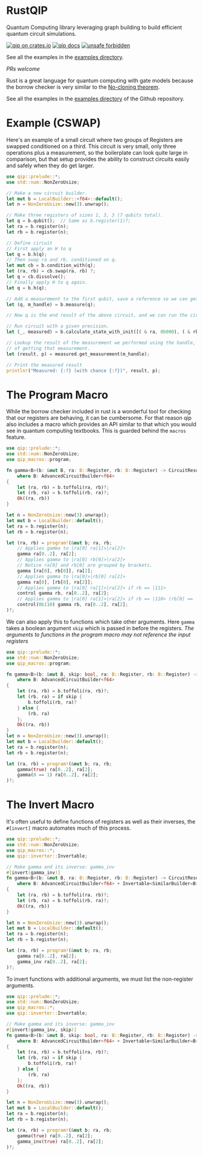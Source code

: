 # RustQIP

Quantum Computing library leveraging graph building to build efficient quantum circuit simulations.

[![qip on crates.io](https://img.shields.io/crates/v/qip.svg)](https://crates.io/crates/qip)
[![qip docs](https://img.shields.io/badge/docs-docs.rs-orange.svg)](https://docs.rs/qip)
[![unsafe forbidden](https://img.shields.io/badge/unsafe-forbidden-success.svg)](https://github.com/rust-secure-code/safety-dance/)

See all the examples in the [examples directory](https://github.com/Renmusxd/RustQIP/tree/master/qip/examples).

*PRs welcome*

Rust is a great language for quantum computing with gate models because the borrow checker
is very similar to the [No-cloning theorem](https://wikipedia.org/wiki/No-cloning_theorem).

See all the examples in the [examples directory](https://github.com/Renmusxd/RustQIP/tree/master/qip/examples) of the Github
repository.

# Example (CSWAP)

Here's an example of a small circuit where two groups of Registers are swapped conditioned on a
third. This circuit is very small, only three operations plus a measurement, so the boilerplate
can look quite large in comparison, but that setup provides the ability to construct circuits
easily and safely when they do get larger.

```rust
use qip::prelude::*;
use std::num::NonZeroUsize;

// Make a new circuit builder.
let mut b = LocalBuilder::<f64>::default();
let n = NonZeroUsize::new(3).unwrap();

// Make three registers of sizes 1, 3, 3 (7 qubits total).
let q = b.qubit();  // Same as b.register(1)?;
let ra = b.register(n);
let rb = b.register(n);

// Define circuit
// First apply an H to q
let q = b.h(q);
// Then swap ra and rb, conditioned on q.
let mut cb = b.condition_with(q);
let (ra, rb) = cb.swap(ra, rb) ?;
let q = cb.dissolve();
// Finally apply H to q again.
let q = b.h(q);

// Add a measurement to the first qubit, save a reference so we can get the result later.
let (q, m_handle) = b.measure(q);

// Now q is the end result of the above circuit, and we can run the circuit by referencing it.

// Run circuit with a given precision.
let (_, measured) = b.calculate_state_with_init([( & ra, 0b000), ( & rb, 0b001)]);

// Lookup the result of the measurement we performed using the handle, and the probability
// of getting that measurement.
let (result, p) = measured.get_measurement(m_handle);

// Print the measured result
println!("Measured: {:?} (with chance {:?})", result, p);
```

# The Program Macro

While the borrow checker included in rust is a wonderful tool for checking that our registers
are behaving, it can be cumbersome. For that reason qip also includes a macro which provides an
API similar to that which you would see in quantum computing textbooks.
This is guarded behind the `macros` feature.

```rust
use qip::prelude::*;
use std::num::NonZeroUsize;
use qip_macros::program;

fn gamma<B>(b: &mut B, ra: B::Register, rb: B::Register) -> CircuitResult<(B::Register, B::Register)>
    where B: AdvancedCircuitBuilder<f64>
{
    let (ra, rb) = b.toffoli(ra, rb)?;
    let (rb, ra) = b.toffoli(rb, ra)?;
    Ok((ra, rb))
}

let n = NonZeroUsize::new(3).unwrap();
let mut b = LocalBuilder::default();
let ra = b.register(n);
let rb = b.register(n);

let (ra, rb) = program!(&mut b; ra, rb;
    // Applies gamma to |ra[0] ra[1]>|ra[2]>
    gamma ra[0..2], ra[2];
    // Applies gamma to |ra[0] rb[0]>|ra[2]>
    // Notice ra[0] and rb[0] are grouped by brackets.
    gamma [ra[0], rb[0]], ra[2];
    // Applies gamma to |ra[0]>|rb[0] ra[2]>
    gamma ra[0], [rb[0], ra[2]];
    // Applies gamma to |ra[0] ra[1]>|ra[2]> if rb == |111>
    control gamma rb, ra[0..2], ra[2];
    // Applies gamma to |ra[0] ra[1]>|ra[2]> if rb == |110> (rb[0] == |0>, rb[1] == 1, ...)
    control(0b110) gamma rb, ra[0..2], ra[2];
)?;
```

We can also apply this to functions which take other arguments. Here `gamma` takes a boolean
argument `skip` which is passed in before the registers.
*The arguments to functions in the program macro may not reference the input registers*

```rust
use qip::prelude::*;
use std::num::NonZeroUsize;
use qip_macros::program;

fn gamma<B>(b: &mut B, skip: bool, ra: B::Register, rb: B::Register) -> CircuitResult<(B::Register, B::Register)>
    where B: AdvancedCircuitBuilder<f64>
{
    let (ra, rb) = b.toffoli(ra, rb)?;
    let (rb, ra) = if skip {
        b.toffoli(rb, ra)?
    } else {
        (rb, ra)
    };
    Ok((ra, rb))
}
let n = NonZeroUsize::new(3).unwrap();
let mut b = LocalBuilder::default();
let ra = b.register(n);
let rb = b.register(n);

let (ra, rb) = program!(&mut b; ra, rb;
    gamma(true) ra[0..2], ra[2];
    gamma(0 == 1) ra[0..2], ra[2];
)?;
```

# The Invert Macro

It's often useful to define functions of registers as well as their inverses, the `#[invert]`
macro automates much of this process.

```rust
use qip::prelude::*;
use std::num::NonZeroUsize;
use qip_macros::*;
use qip::inverter::Invertable;

// Make gamma and its inverse: gamma_inv
#[invert(gamma_inv)]
fn gamma<B>(b: &mut B, ra: B::Register, rb: B::Register) -> CircuitResult<(B::Register, B::Register)>
    where B: AdvancedCircuitBuilder<f64> + Invertable<SimilarBuilder=B>
{
    let (ra, rb) = b.toffoli(ra, rb)?;
    let (rb, ra) = b.toffoli(rb, ra)?;
    Ok((ra, rb))
}

let n = NonZeroUsize::new(3).unwrap();
let mut b = LocalBuilder::default();
let ra = b.register(n);
let rb = b.register(n);

let (ra, rb) = program!(&mut b; ra, rb;
    gamma ra[0..2], ra[2];
    gamma_inv ra[0..2], ra[2];
)?;
```

To invert functions with additional arguments, we must list the non-register arguments.

```rust
use qip::prelude::*;
use std::num::NonZeroUsize;
use qip_macros::*;
use qip::inverter::Invertable;

// Make gamma and its inverse: gamma_inv
#[invert(gamma_inv, skip)]
fn gamma<B>(b: &mut B, skip: bool, ra: B::Register, rb: B::Register) -> CircuitResult<(B::Register, B::Register)>
    where B: AdvancedCircuitBuilder<f64> + Invertable<SimilarBuilder=B>
{
    let (ra, rb) = b.toffoli(ra, rb)?;
    let (rb, ra) = if skip {
        b.toffoli(rb, ra)?
    } else {
        (rb, ra)
    };
    Ok((ra, rb))
}

let n = NonZeroUsize::new(3).unwrap();
let mut b = LocalBuilder::default();
let ra = b.register(n);
let rb = b.register(n);

let (ra, rb) = program!(&mut b; ra, rb;
    gamma(true) ra[0..2], ra[2];
    gamma_inv(true) ra[0..2], ra[2];
)?;
```
